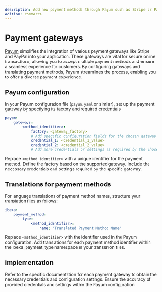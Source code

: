```yaml
---
description: Add new payment methods through Payum such as Stripe or PayPal.
edition: commerce
---
```


# Payment gateways

[Payum](https://payum.gitbook.io/payum/) simplifies the integration of various payment gateways like Stripe and PayPal into your application.
These gateways are vital for secure online transactions, allowing you to accept multiple payment methods and ensure a seamless experience for customers.
By configuring gateways and translating payment methods, Payum streamlines the process, enabling you to offer a diverse payment experience.

## Payum configuration

In your Payum configuration file (`payum.yaml` or similar), set up the payment gateway by specifying its factory and required credentials:

```yaml
payum:
    gateways:
        <method_identifier>:
            factory: <gateway_factory>
            # Add specific configuration fields for the chosen gateway
            credential_1: <credential_1_value>
            credential_2: <credential_2_value>
            # Add more credentials or settings as required by the chosen gateway

```

Replace `<method_identifier>` with a unique identifier for the payment method. 
Define the factory based on the supported gateway. Include the necessary credentials and settings required by the specific gateway.

## Translations for payment methods

For language translations of payment method names, structure your translation files as follows:

```yaml
ibexa:
    payment_method:
        type:
            <method_identifier>:
                name: "Translated Payment Method Name"

```

Replace `<method_identifier>` with the identifier used in the Payum configuration. 
Add translations for each payment method identifier within the ibexa_payment_type namespace in your translation files.

## Implementation

Refer to the specific documentation for each payment gateway to obtain the necessary credentials and configuration settings.
Ensure the accuracy of provided credentials and settings within the Payum configuration.

